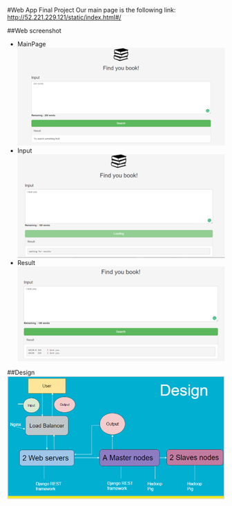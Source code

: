 #Web App Final Project
Our main page is the following link: http://52.221.229.121/static/index.html#/

##Web screenshot

* MainPage
![alt text](ImageSource/mainpage.PNG "Webpage")
* Input
![alt text](ImageSource/Input.PNG "Webpage")
* Result
![alt text](ImageSource/Result.PNG "Webpage")

##Design
![alt text](ImageSource/Design.PNG "Webpage")
